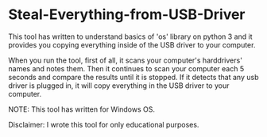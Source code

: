 # Steal-Everything-from-USB-Driver

This tool has written to understand basics of 'os' library on python 3 and it provides you copying everything inside of the USB driver to your computer. 

When you run the tool, first of all, it scans your computer's harddrivers' names and notes them. Then it continues to scan your computer each 5 seconds and compare the results until it is stopped. If it detects that any usb driver is plugged in, it will copy everything in the USB driver to your computer.

NOTE: This tool has written for Windows OS.


Disclaimer: I wrote this tool for only educational purposes.
